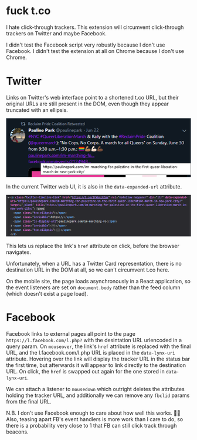 # fuck t.co

I hate click-through trackers. This extension will circumvent click-through
trackers on Twitter and maybe Facebook.

I didn't test the Facebook script very robustly because I don't use Facebook.
I didn't test the extension at all on Chrome because I don't use Chrome.

# Twitter

Links on Twitter's web interface point to a shortened t.co URL, but their original
URLs are still present in the DOM, even though they appear truncated with an ellipsis.

![An external link on Twitter with its destination URL visible in the hover title](/readme/twitter1.png)

In the current Twitter web UI, it is also in the `data-expanded-url` attribute.

![The DOM representation of the same Twitter link, with the destionation URL in the title and data-expanded-url attributes](/readme/twitter2.png)

This lets us replace the link's `href` attribute on click, before the browser navigates.

Unfortunately, when a URL has a Twitter Card representation, there is no destination
URL in the DOM at all, so we can't circumvent t.co here.

On the mobile site, the page loads asynchronously in a React application, so the
event listeners are set on `document.body` rather than the feed column (which
doesn't exist a page load).

# Facebook

Facebook links to external pages all point to the page `https://l.facebook.com/l.php?`
with the desintation URL urlencoded in a query param. On `mouseover`, the link's
`href` attribute is replaced with the final URL, and the l.facebook.com/l.php
URL is placed in the `data-lynx-uri` attribute. Hovering over the link will
display the tracker URL in the status bar the first time, but afterwards it will
appear to link directly to the destination URL. On click, the `href` is swapped
out again for the one stored in `data-lynx-uri`.

We can attach a listener to `mousedown` which outright deletes the attributes
holding the tracker URL, and additionally we can remove any `fbclid` params
from the final URL.

N.B. I don't use Facebook enough to care about how well this works. 🤷‍♀️ Also,
teasing apart FB's event handlers is more work than I care to do, so there is
a probability very close to 1 that FB can still click track through beacons.
